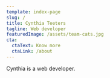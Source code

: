 ```yaml
---
template: index-page
slug: /
title: Cynthia Teeters
tagline: Web developer
featuredImage: /assets/team-cats.jpg
cta:
  ctaText: Know more
  ctaLink: /about
---
```

Cynthia is a web developer.